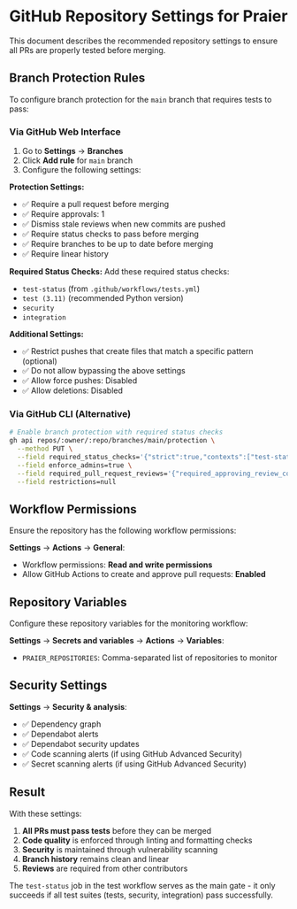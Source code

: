 # GitHub Repository Settings for Praier

This document describes the recommended repository settings to ensure all PRs are properly tested before merging.

## Branch Protection Rules

To configure branch protection for the `main` branch that requires tests to pass:

### Via GitHub Web Interface

1. Go to **Settings** → **Branches**
2. Click **Add rule** for `main` branch
3. Configure the following settings:

**Protection Settings:**
- ✅ Require a pull request before merging
- ✅ Require approvals: 1
- ✅ Dismiss stale reviews when new commits are pushed
- ✅ Require status checks to pass before merging
- ✅ Require branches to be up to date before merging
- ✅ Require linear history

**Required Status Checks:**
Add these required status checks:
- `test-status` (from `.github/workflows/tests.yml`)
- `test (3.11)` (recommended Python version)
- `security`
- `integration`

**Additional Settings:**
- ✅ Restrict pushes that create files that match a specific pattern (optional)
- ✅ Do not allow bypassing the above settings
- ✅ Allow force pushes: Disabled
- ✅ Allow deletions: Disabled

### Via GitHub CLI (Alternative)

```bash
# Enable branch protection with required status checks
gh api repos/:owner/:repo/branches/main/protection \
  --method PUT \
  --field required_status_checks='{"strict":true,"contexts":["test-status","test (3.11)","security","integration"]}' \
  --field enforce_admins=true \
  --field required_pull_request_reviews='{"required_approving_review_count":1,"dismiss_stale_reviews":true}' \
  --field restrictions=null
```

## Workflow Permissions

Ensure the repository has the following workflow permissions:

**Settings** → **Actions** → **General**:
- Workflow permissions: **Read and write permissions**
- Allow GitHub Actions to create and approve pull requests: **Enabled**

## Repository Variables

Configure these repository variables for the monitoring workflow:

**Settings** → **Secrets and variables** → **Actions** → **Variables**:
- `PRAIER_REPOSITORIES`: Comma-separated list of repositories to monitor

## Security Settings

**Settings** → **Security & analysis**:
- ✅ Dependency graph
- ✅ Dependabot alerts
- ✅ Dependabot security updates
- ✅ Code scanning alerts (if using GitHub Advanced Security)
- ✅ Secret scanning alerts (if using GitHub Advanced Security)

## Result

With these settings:
1. **All PRs must pass tests** before they can be merged
2. **Code quality** is enforced through linting and formatting checks
3. **Security** is maintained through vulnerability scanning
4. **Branch history** remains clean and linear
5. **Reviews** are required from other contributors

The `test-status` job in the test workflow serves as the main gate - it only succeeds if all test suites (tests, security, integration) pass successfully.